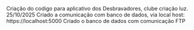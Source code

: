 Criação do codigo para aplicativo dos Desbravadores, clube criação luz. 25/10/2025
Criado a comunicação com banco de dados, via local host: https://localhost:5000
Criado o banco de dados com comunicação FTP

